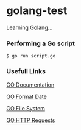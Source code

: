 # golang-test
Learning Golang...

### Performing a Go script

```
$ go run script.go
```

### Usefull Links

[GO Documentation](https://go.dev/)

[GO Format Date](https://go.dev/src/time/format.go)

[GO File System](https://pkg.go.dev/os#File)

[GO HTTP Requests](https://pkg.go.dev/net/http)
